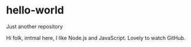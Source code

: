 # hello-world
Just another repository

Hi folk,
imtmal here, I like Node.js and JavaScript.
Lovely to watch GitHub.

